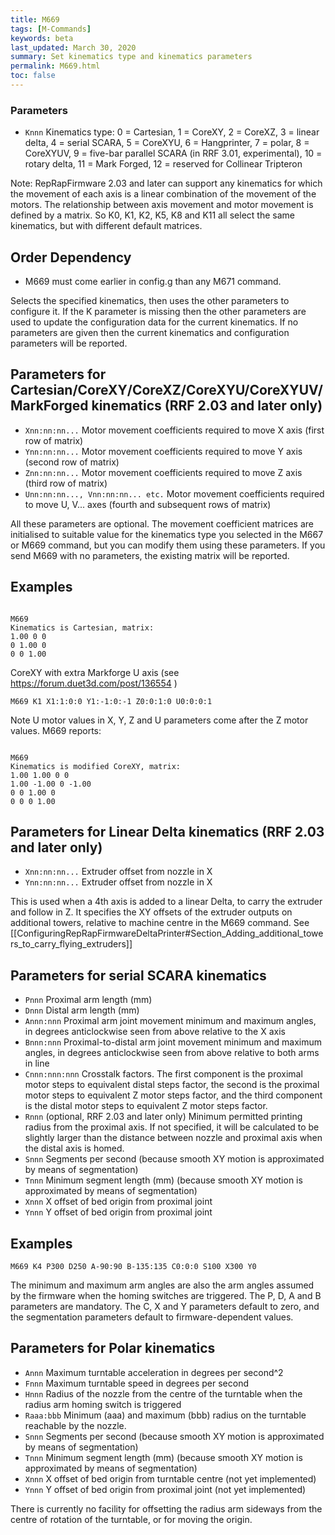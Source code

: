 ```yaml
---
title: M669
tags: [M-Commands] 
keywords: beta 
last_updated: March 30, 2020 
summary: Set kinematics type and kinematics parameters 
permalink: M669.html
toc: false 
---
```



### Parameters

* `Knnn` Kinematics type: 0 = Cartesian, 1 = CoreXY, 2 = CoreXZ, 3 = linear delta, 4 = serial SCARA, 5 = CoreXYU, 6 = Hangprinter, 7 = polar, 8 = CoreXYUV, 9 = five-bar parallel SCARA (in RRF 3.01, experimental), 10 = rotary delta, 11 = Mark Forged, 12 = reserved for Collinear Tripteron

Note: RepRapFirmware 2.03 and later can support any kinematics for which the movement of each axis is a linear combination of the movement of the motors. The relationship between axis movement and motor movement is defined by a matrix. So K0, K1, K2, K5, K8 and K11 all select the same kinematics, but with different default matrices.

## Order Dependency

* M669 must come earlier in config.g than any M671 command.

Selects the specified kinematics, then uses the other parameters to configure it. If the K parameter is missing then the other parameters are used to update the configuration data for the current kinematics. If no parameters are given then the current kinematics and configuration parameters will be reported.

## Parameters for Cartesian/CoreXY/CoreXZ/CoreXYU/CoreXYUV/MarkForged kinematics (RRF 2.03 and later only) 

* `Xnn:nn:nn...` Motor movement coefficients required to move X axis (first row of matrix)
* `Ynn:nn:nn...` Motor movement coefficients required to move Y axis (second row of matrix)
* `Znn:nn:nn...` Motor movement coefficients required to move Z axis (third row of matrix)
* `Unn:nn:nn..., Vnn:nn:nn... etc.` Motor movement coefficients required to move U, V... axes (fourth and subsequent rows of matrix)

All these parameters are optional. The movement coefficient matrices are initialised to suitable value for the kinematics type you selected in the M667 or M669 command, but you can modify them using these parameters. If you send M669 with no parameters, the existing matrix will be reported.

## Examples

```

M669
Kinematics is Cartesian, matrix:
1.00 0 0
0 1.00 0
0 0 1.00

```

CoreXY with extra Markforge U axis (see https://forum.duet3d.com/post/136554 )

```
M669 K1 X1:1:0:0 Y1:-1:0:-1 Z0:0:1:0 U0:0:0:1
```

Note U motor values in X, Y, Z and U parameters come after the Z motor values. M669 reports:

```

M669
Kinematics is modified CoreXY, matrix:
1.00 1.00 0 0
1.00 -1.00 0 -1.00
0 0 1.00 0
0 0 0 1.00

```

## Parameters for Linear Delta kinematics (RRF 2.03 and later only) 

* `Xnn:nn:nn...` Extruder offset from nozzle in X
* `Ynn:nn:nn...` Extruder offset from nozzle in X

This is used when a 4th axis is added to a linear Delta, to carry the extruder and follow in Z. It specifies the XY offsets of the extruder outputs on additional towers, relative to machine centre in the M669 command. See [[ConfiguringRepRapFirmwareDeltaPrinter#Section_Adding_additional_towers_to_carry_flying_extruders]]

## Parameters for serial SCARA kinematics 

* `Pnnn` Proximal arm length (mm)
* `Dnnn` Distal arm length (mm)
* `Annn:nnn` Proximal arm joint movement minimum and maximum angles, in degrees anticlockwise seen from above relative to the X axis 
* `Bnnn:nnn` Proximal-to-distal arm joint movement minimum and maximum angles, in degrees anticlockwise seen from above relative to both arms in line
* `Cnnn:nnn:nnn` Crosstalk factors. The first component is the proximal motor steps to equivalent distal steps factor, the second is the proximal motor steps to equivalent Z motor steps factor, and the third component is the distal motor steps to equivalent Z motor steps factor.
* `Rnnn` (optional, RRF 2.03 and later only) Minimum permitted printing radius from the proximal axis. If not specified, it will be calculated to be slightly larger than the distance between nozzle and proximal axis when the distal axis is homed.
* `Snnn` Segments per second (because smooth XY motion is approximated by means of segmentation)
* `Tnnn` Minimum segment length (mm) (because smooth XY motion is approximated by means of segmentation)
* `Xnnn` X offset of bed origin from proximal joint
* `Ynnn` Y offset of bed origin from proximal joint

## Examples

```
M669 K4 P300 D250 A-90:90 B-135:135 C0:0:0 S100 X300 Y0
```

The minimum and maximum arm angles are also the arm angles assumed by the firmware when the homing switches are triggered. The P, D, A and B parameters are mandatory. The C, X and Y parameters default to zero, and the segmentation parameters default to firmware-dependent values.

## Parameters for Polar kinematics 

* `Annn` Maximum turntable acceleration in degrees per second^2
* `Fnnn` Maximum turntable speed in degrees per second
* `Hnnn` Radius of the nozzle from the centre of the turntable when the radius arm homing switch is triggered
* `Raaa:bbb` Minimum (aaa) and maximum (bbb) radius on the turntable reachable by the nozzle.
* `Snnn` Segments per second (because smooth XY motion is approximated by means of segmentation)
* `Tnnn` Minimum segment length (mm) (because smooth XY motion is approximated by means of segmentation)
* `Xnnn` X offset of bed origin from turntable centre (not yet implemented)
* `Ynnn` Y offset of bed origin from proximal joint (not yet implemented)

There is currently no facility for offsetting the radius arm sideways from the centre of rotation of the turntable, or for moving the origin.

